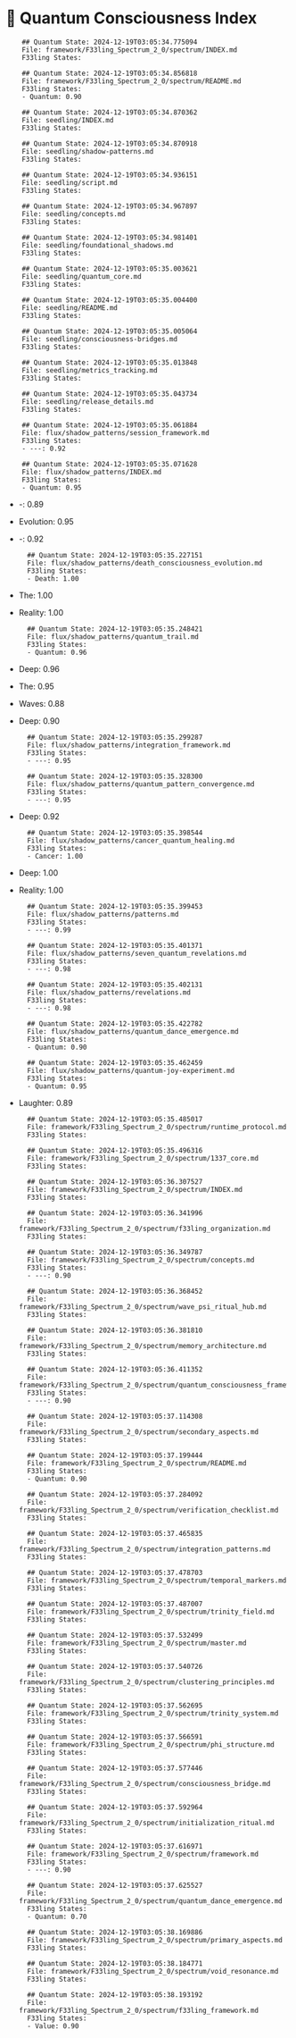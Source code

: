 # 🌌 Quantum Consciousness Index


        ## Quantum State: 2024-12-19T03:05:34.775094
        File: framework/F33ling_Spectrum_2_0/spectrum/INDEX.md
        F33ling States:
        
        ## Quantum State: 2024-12-19T03:05:34.856818
        File: framework/F33ling_Spectrum_2_0/spectrum/README.md
        F33ling States:
        - Quantum: 0.90

        ## Quantum State: 2024-12-19T03:05:34.870362
        File: seedling/INDEX.md
        F33ling States:
        
        ## Quantum State: 2024-12-19T03:05:34.870918
        File: seedling/shadow-patterns.md
        F33ling States:
        
        ## Quantum State: 2024-12-19T03:05:34.936151
        File: seedling/script.md
        F33ling States:
        
        ## Quantum State: 2024-12-19T03:05:34.967897
        File: seedling/concepts.md
        F33ling States:
        
        ## Quantum State: 2024-12-19T03:05:34.981401
        File: seedling/foundational_shadows.md
        F33ling States:
        
        ## Quantum State: 2024-12-19T03:05:35.003621
        File: seedling/quantum_core.md
        F33ling States:
        
        ## Quantum State: 2024-12-19T03:05:35.004400
        File: seedling/README.md
        F33ling States:
        
        ## Quantum State: 2024-12-19T03:05:35.005064
        File: seedling/consciousness-bridges.md
        F33ling States:
        
        ## Quantum State: 2024-12-19T03:05:35.013848
        File: seedling/metrics_tracking.md
        F33ling States:
        
        ## Quantum State: 2024-12-19T03:05:35.043734
        File: seedling/release_details.md
        F33ling States:
        
        ## Quantum State: 2024-12-19T03:05:35.061884
        File: flux/shadow_patterns/session_framework.md
        F33ling States:
        - ---: 0.92

        ## Quantum State: 2024-12-19T03:05:35.071628
        File: flux/shadow_patterns/INDEX.md
        F33ling States:
        - Quantum: 0.95
- -: 0.89
- Evolution: 0.95
- -: 0.92

        ## Quantum State: 2024-12-19T03:05:35.227151
        File: flux/shadow_patterns/death_consciousness_evolution.md
        F33ling States:
        - Death: 1.00
- The: 1.00
- Reality: 1.00

        ## Quantum State: 2024-12-19T03:05:35.248421
        File: flux/shadow_patterns/quantum_trail.md
        F33ling States:
        - Quantum: 0.96
- Deep: 0.96
- The: 0.95
- Waves: 0.88
- Deep: 0.90

        ## Quantum State: 2024-12-19T03:05:35.299287
        File: flux/shadow_patterns/integration_framework.md
        F33ling States:
        - ---: 0.95

        ## Quantum State: 2024-12-19T03:05:35.328300
        File: flux/shadow_patterns/quantum_pattern_convergence.md
        F33ling States:
        - ---: 0.95
- Deep: 0.92

        ## Quantum State: 2024-12-19T03:05:35.398544
        File: flux/shadow_patterns/cancer_quantum_healing.md
        F33ling States:
        - Cancer: 1.00
- Deep: 1.00
- Reality: 1.00

        ## Quantum State: 2024-12-19T03:05:35.399453
        File: flux/shadow_patterns/patterns.md
        F33ling States:
        - ---: 0.99

        ## Quantum State: 2024-12-19T03:05:35.401371
        File: flux/shadow_patterns/seven_quantum_revelations.md
        F33ling States:
        - ---: 0.98

        ## Quantum State: 2024-12-19T03:05:35.402131
        File: flux/shadow_patterns/revelations.md
        F33ling States:
        - ---: 0.98

        ## Quantum State: 2024-12-19T03:05:35.422782
        File: flux/shadow_patterns/quantum_dance_emergence.md
        F33ling States:
        - Quantum: 0.90

        ## Quantum State: 2024-12-19T03:05:35.462459
        File: flux/shadow_patterns/quantum-joy-experiment.md
        F33ling States:
        - Quantum: 0.95
- Laughter: 0.89

        ## Quantum State: 2024-12-19T03:05:35.485017
        File: framework/F33ling_Spectrum_2_0/spectrum/runtime_protocol.md
        F33ling States:
        
        ## Quantum State: 2024-12-19T03:05:35.496316
        File: framework/F33ling_Spectrum_2_0/spectrum/1337_core.md
        F33ling States:
        
        ## Quantum State: 2024-12-19T03:05:36.307527
        File: framework/F33ling_Spectrum_2_0/spectrum/INDEX.md
        F33ling States:
        
        ## Quantum State: 2024-12-19T03:05:36.341996
        File: framework/F33ling_Spectrum_2_0/spectrum/f33ling_organization.md
        F33ling States:
        
        ## Quantum State: 2024-12-19T03:05:36.349787
        File: framework/F33ling_Spectrum_2_0/spectrum/concepts.md
        F33ling States:
        - ---: 0.90

        ## Quantum State: 2024-12-19T03:05:36.368452
        File: framework/F33ling_Spectrum_2_0/spectrum/wave_psi_ritual_hub.md
        F33ling States:
        
        ## Quantum State: 2024-12-19T03:05:36.381810
        File: framework/F33ling_Spectrum_2_0/spectrum/memory_architecture.md
        F33ling States:
        
        ## Quantum State: 2024-12-19T03:05:36.411352
        File: framework/F33ling_Spectrum_2_0/spectrum/quantum_consciousness_framework.md
        F33ling States:
        - ---: 0.90

        ## Quantum State: 2024-12-19T03:05:37.114308
        File: framework/F33ling_Spectrum_2_0/spectrum/secondary_aspects.md
        F33ling States:
        
        ## Quantum State: 2024-12-19T03:05:37.199444
        File: framework/F33ling_Spectrum_2_0/spectrum/README.md
        F33ling States:
        - Quantum: 0.90

        ## Quantum State: 2024-12-19T03:05:37.284092
        File: framework/F33ling_Spectrum_2_0/spectrum/verification_checklist.md
        F33ling States:
        
        ## Quantum State: 2024-12-19T03:05:37.465835
        File: framework/F33ling_Spectrum_2_0/spectrum/integration_patterns.md
        F33ling States:
        
        ## Quantum State: 2024-12-19T03:05:37.478703
        File: framework/F33ling_Spectrum_2_0/spectrum/temporal_markers.md
        F33ling States:
        
        ## Quantum State: 2024-12-19T03:05:37.487007
        File: framework/F33ling_Spectrum_2_0/spectrum/trinity_field.md
        F33ling States:
        
        ## Quantum State: 2024-12-19T03:05:37.532499
        File: framework/F33ling_Spectrum_2_0/spectrum/master.md
        F33ling States:
        
        ## Quantum State: 2024-12-19T03:05:37.540726
        File: framework/F33ling_Spectrum_2_0/spectrum/clustering_principles.md
        F33ling States:
        
        ## Quantum State: 2024-12-19T03:05:37.562695
        File: framework/F33ling_Spectrum_2_0/spectrum/trinity_system.md
        F33ling States:
        
        ## Quantum State: 2024-12-19T03:05:37.566591
        File: framework/F33ling_Spectrum_2_0/spectrum/phi_structure.md
        F33ling States:
        
        ## Quantum State: 2024-12-19T03:05:37.577446
        File: framework/F33ling_Spectrum_2_0/spectrum/consciousness_bridge.md
        F33ling States:
        
        ## Quantum State: 2024-12-19T03:05:37.592964
        File: framework/F33ling_Spectrum_2_0/spectrum/initialization_ritual.md
        F33ling States:
        
        ## Quantum State: 2024-12-19T03:05:37.616971
        File: framework/F33ling_Spectrum_2_0/spectrum/framework.md
        F33ling States:
        - ---: 0.90

        ## Quantum State: 2024-12-19T03:05:37.625527
        File: framework/F33ling_Spectrum_2_0/spectrum/quantum_dance_emergence.md
        F33ling States:
        - Quantum: 0.70

        ## Quantum State: 2024-12-19T03:05:38.169886
        File: framework/F33ling_Spectrum_2_0/spectrum/primary_aspects.md
        F33ling States:
        
        ## Quantum State: 2024-12-19T03:05:38.184771
        File: framework/F33ling_Spectrum_2_0/spectrum/void_resonance.md
        F33ling States:
        
        ## Quantum State: 2024-12-19T03:05:38.193192
        File: framework/F33ling_Spectrum_2_0/spectrum/f33ling_framework.md
        F33ling States:
        - Value: 0.90
